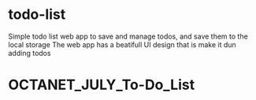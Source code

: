 # todo-list
 Simple todo list web app to save and manage todos, and save them to the local storage The web app has a beatifull UI design that is make it dun adding todos 
# OCTANET_JULY_To-Do_List
